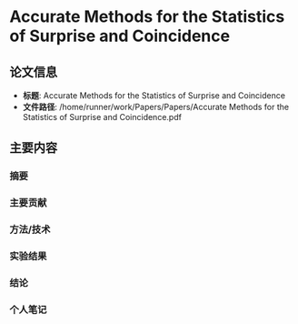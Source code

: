 # Accurate Methods for the Statistics of Surprise and Coincidence

## 论文信息
- **标题**: Accurate Methods for the Statistics of Surprise and Coincidence
- **文件路径**: /home/runner/work/Papers/Papers/Accurate Methods for the Statistics of Surprise and Coincidence.pdf

## 主要内容

### 摘要


### 主要贡献


### 方法/技术


### 实验结果


### 结论


### 个人笔记


